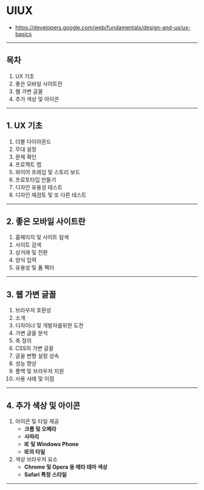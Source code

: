 # UIUX

- https://developers.google.com/web/fundamentals/design-and-ux/ux-basics

---

## 목차

1. UX 기초
2. 좋은 모바일 사이트란
3. 웹 가변 글꼴
4. 추가 색상 및 아이콘

---

## 1. UX 기초

1. 더블 다이아몬드
2. 무대 설정
3. 문제 확인
4. 프로젝트 맵
5. 와이어 프레임 및 스토리 보드
6. 프로토타입 만들기
7. 디자인 유용성 테스트
8. 디자인 재검토 및 또 다른 테스트

---

## 2. 좋은 모바일 사이트란

1. 홈페이지 및 사이트 탐색
2. 사이트 검색
3. 상거래 및 전환
4. 양식 입력
5. 유용성 및 폼 팩터

---

## 3. 웹 가변 글꼴

1. 브라우저 호환성
2. 소개
3. 디자이너 및 개발자를위한 도전
4. 가변 글꼴 분석
5. 축 정의
6. CSS의 가변 글꼴
7. 글꼴 변형 설정 상속
8. 성능 향상
9. 폴백 및 브라우저 지원
10. 사용 사례 및 이점

---

## 4. 추가 색상 및 아이콘

1. 아이콘 및 타일 제공
   - **크롬 및 오페라**
   - **사파리**
   - **IE 및 Windows Phone**
   - **IE의 타일**
2. 색상 브라우저 요소
   - **Chrome 및 Opera 용 메타 테마 색상**
   - **Safari 특정 스타일**

---
